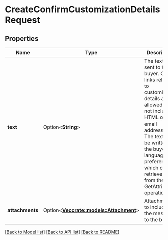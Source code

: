 # CreateConfirmCustomizationDetailsRequest

## Properties

Name | Type | Description | Notes
------------ | ------------- | ------------- | -------------
**text** | Option<**String**> | The text to be sent to the buyer. Only links related to customization details are allowed. Do not include HTML or email addresses. The text must be written in the buyer's language of preference, which can be retrieved from the GetAttributes operation. | [optional]
**attachments** | Option<[**Vec<crate::models::Attachment>**](Attachment.md)> | Attachments to include in the message to the buyer. | [optional]

[[Back to Model list]](../README.md#documentation-for-models) [[Back to API list]](../README.md#documentation-for-api-endpoints) [[Back to README]](../README.md)


